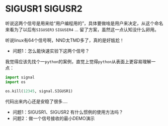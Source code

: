 SIGUSR1 SIGUSR2
================

听说这两个信号是用来给“用户编程用的”，具体要做啥是用户来决定，从这个命名来看为了以后有`SIGUSER3` `SIGUSER4` ... 留了方案，虽然这一点认知没什么卵用。

听说linux有64个信号啊，NND太TMD多了，真的是好尴尬！

* 问题1：怎么能快速实验下这两个信号？

我觉得应该先找个一`python`的案例，直觉上觉得`python`从表面上更容易理解一点：

```python
import signal
import os

os.kill(12345, signal.SIGUSR1)

```
代码出来内心还是安稳了很多....


* 问题1：SIGUSR1、SIGUSR2 有什么惯例的使用方法吗？
* 问题2：做一个信号接收的最小DEMO演示


